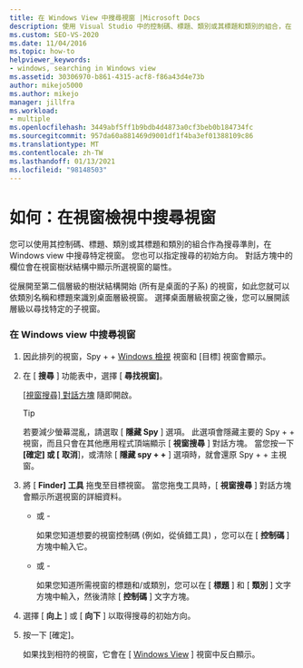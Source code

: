```yaml
---
title: 在 Windows View 中搜尋視窗 |Microsoft Docs
description: 使用 Visual Studio 中的控制碼、標題、類別或其標題和類別的組合，在 Spy + + 工具的 Windows view 中搜尋特定視窗。
ms.custom: SEO-VS-2020
ms.date: 11/04/2016
ms.topic: how-to
helpviewer_keywords:
- windows, searching in Windows view
ms.assetid: 30306970-b861-4315-acf8-f86a43d4e73b
author: mikejo5000
ms.author: mikejo
manager: jillfra
ms.workload:
- multiple
ms.openlocfilehash: 3449abf5ff1b9bdb4d4873a0cf3beb0b184734fc
ms.sourcegitcommit: 957da60a881469d9001df1f4ba3ef01388109c86
ms.translationtype: MT
ms.contentlocale: zh-TW
ms.lasthandoff: 01/13/2021
ms.locfileid: "98148503"
---
```

# <a name="how-to-search-for-a-window-in-windows-view"></a>如何：在視窗檢視中搜尋視窗
您可以使用其控制碼、標題、類別或其標題和類別的組合作為搜尋準則，在 Windows view 中搜尋特定視窗。 您也可以指定搜尋的初始方向。 對話方塊中的欄位會在視窗樹狀結構中顯示所選視窗的屬性。

 從展開至第二個層級的樹狀結構開始 (所有是桌面的子系) 的視窗，如此您就可以依類別名稱和標題來識別桌面層級視窗。 選擇桌面層級視窗之後，您可以展開該層級以尋找特定的子視窗。

### <a name="to-search-for-a-window-in-windows-view"></a>在 Windows view 中搜尋視窗

1. 因此排列的視窗，Spy + + [Windows 檢視](../debugger/windows-view.md) 視窗和 [目標] 視窗會顯示。

2. 在 [ **搜尋** ] 功能表中，選擇 [ **尋找視窗]**。

    [ [視窗搜尋] 對話方塊](../debugger/window-search-dialog-box.md) 隨即開啟。

   > [!TIP]
   > 若要減少螢幕混亂，請選取 [ **隱藏 Spy** ] 選項。 此選項會隱藏主要的 Spy + + 視窗，而且只會在其他應用程式頂端顯示 [ **視窗搜尋** ] 對話方塊。 當您按一下 **[確定] 或 [** **取消**]，或清除 [ **隱藏 spy + +** ] 選項時，就會還原 Spy + + 主視窗。

3. 將 [ **Finder] 工具** 拖曳至目標視窗。 當您拖曳工具時，[ **視窗搜尋** ] 對話方塊會顯示所選視窗的詳細資料。

   - 或 -

     如果您知道想要的視窗控制碼 (例如，從偵錯工具) ，您可以在 [ **控制碼** ] 方塊中輸入它。

   - 或 -

     如果您知道所需視窗的標題和/或類別，您可以在 [ **標題** ] 和 [ **類別** ] 文字方塊中輸入，然後清除 [ **控制碼** ] 文字方塊。

4. 選擇 [ **向上** ] 或 [ **向下** ] 以取得搜尋的初始方向。

5. 按一下 [確定]。

    如果找到相符的視窗，它會在 [ [Windows View](../debugger/windows-view.md) ] 視窗中反白顯示。